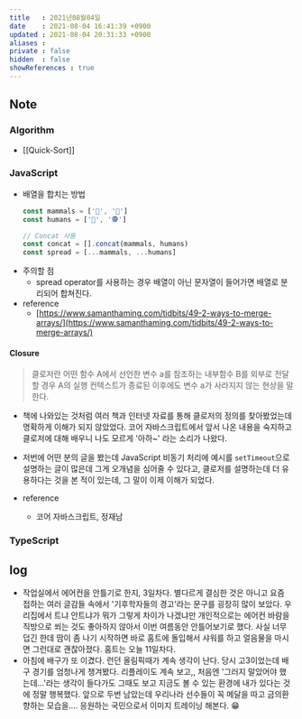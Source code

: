 ```yaml
---
title   : 2021년08월04일 
date    : 2021-08-04 16:41:39 +0900
updated : 2021-08-04 20:31:33 +0900
aliases : 
private : false
hidden  : false
showReferences : true
---
```

## Note
### Algorithm
- [[Quick-Sort]]

### JavaScript  
- 배열을 합치는 방법  
	```javascript
	const mammals = ['🐻', '🦁']
	const humans = ['👮', '🕵️']
	
	// Concat 사용  
	const concat = [].concat(mammals, humans)  
	const spread = [...mammals, ...humans]
	```  
- 주의할 점 
	- spread operator를 사용하는 경우 배열이 아닌 문자열이 들어가면 배열로 분리되어 합쳐진다.  
- reference 
	- [https://www.samanthaming.com/tidbits/49-2-ways-to-merge-arrays/](https://www.samanthaming.com/tidbits/49-2-ways-to-merge-arrays/)

#### Closure  
> 클로저란 어떤 함수 A에서 선언한 변수 a를 참조하는 내부함수 B를 외부로 전달할 경우 A의 실행 컨텍스트가 종료된 이후에도 변수 a가 사라지지 않는 현상을 말한다.  
- 책에 나와있는 것처럼 여러 책과 인터넷 자료를 통해 클로저의 정의를 찾아봤었는데 명확하게 이해가 되지 않았었다. 코어 자바스크립트에서 앞서 나온 내용을 숙지하고 클로저에 대해 배우니 나도 모르게 '아하~' 라는 소리가 나왔다.    
- 저번에 어떤 분의 글을 봤는데 JavaScript 비동기 처리에 예시를 `setTimeout`으로 설명하는 글이 많은데 그게 오개념을 심어줄 수 있다고, 클로저를 설명하는데 더 유용하다는 것을 본 적이 있는데, 그 말이 이제 이해가 되었다.
	
- reference 
	- 코어 자바스크립트, 정재남 
### TypeScript  


## log  
- 작업실에서 에어컨을 안틀기로 한지, 3일차다. 별다르게 결심한 것은 아니고 요즘 접하는 여러 글감들 속에서 '기후학자들의 경고'라는 문구를 굉장히 많이 보았다. 우리집에서 트냐 안트냐가 뭐가 그렇게 차이가 나겠냐만 개인적으로는 에어컨 바람을 직방으로 쐬는 것도 좋아하지 않아서 이번 여름동안 안틀어보기로 했다. 사실 너무 덥긴 한데 땀이 좀 나기 시작하면 바로 홈트에 돌입해서 샤워를 하고 얼음물을 마시면 그런대로 괜찮아졌다. 홈트는 오늘 11일차다.  
- 아침에 배구가 또 이겼다. 런던 올림픽때가 계속 생각이 난다. 당시 고3이었는데 배구 경기를 엄청나게 챙겨봤다. 리플레이도 계속 보고,, 처음엔 '그러지 말았어야 했는데...'라는 생각이 들다가도 그때도 보고 지금도 볼 수 있는 환경에 내가 있다는 것에 정말 행복했다.  앞으로 두번 남았는데 우리나라 선수들이 꼭 메달을 따고 금의환향하는 모습을.... 응원하는 국민으로서 이미지 트레이닝 해본다. 😁	
